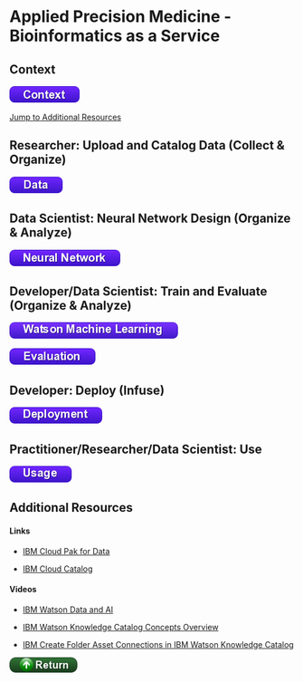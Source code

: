 #  Applied Precision Medicine - Bioinformatics as a Service

## Context

[![Context](./buttons/buContext.png)](./markdown/context.md)

[Jump to Additional Resources](#Additional-Resources)

## Researcher: Upload and Catalog Data (Collect & Organize)

[![Data](./buttons/buData.png)](./markdown/data.md)

## Data Scientist: Neural Network Design (Organize & Analyze)

[![Neural Network](./buttons/buNeuralNetwork.png)](./markdown/neural_network.md)

## Developer/Data Scientist: Train and Evaluate (Organize & Analyze)

[![WML](./buttons/buWML.png)](./markdown/wml.md)

[![Evaluation](./buttons/buEvaluation.png)](./markdown/evaluate.md)

## Developer: Deploy (Infuse)

[![Deployment](./buttons/buDeployment.png)](./markdown/deployment.md)

## Practitioner/Researcher/Data Scientist: Use

[![Deployment](./buttons/buUse.png)](./markdown/use.md)

## Additional Resources

#### Links

- [IBM Cloud Pak for Data](https://developer.ibm.com/clouddataservices/docs/ibm-cloud-pak-for-data/)

- [IBM Cloud Catalog](https://console.bluemix.net/catalog/)

#### Videos

- [IBM Watson Data and AI](https://www.youtube.com/watch?v=EdceqGUuEQM)

- [IBM Watson Knowledge Catalog Concepts Overview](https://www.youtube.com/watch?v=OMBNKk8LNck&list=PLzpeuWUENMK1z9oXhTlbNXRiRaBjSpUKJ&index=4)

- [IBM Create Folder Asset Connections in IBM Watson Knowledge Catalog](https://www.youtube.com/watch?v=WVUPHRsXwSQ&list=PLzpeuWUENMK1z9oXhTlbNXRiRaBjSpUKJ&index=8)

[![return](./buttons/return.png)](#Context)
